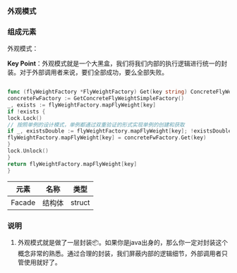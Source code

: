 ### 外观模式

### 组成元素

外观模式：

**Key Point**：外观模式就是一个大黑盒，我们将我们内部的执行逻辑进行统一的封装。对于外部调用者来说，要们全部成功，要么全部失败。

```go

func (flyWeightFactory *FlyWeightFactory) Get(key string) ConcreteFlyWeight {
concreteFwFactory := GetConcreteFlyWeightSimpleFactory()
_, exists := flyWeightFactory.mapFlyWeight[key]
if !exists {
lock.Lock()
// 按照单例的设计模式，单例都通过双重验证的形式实现单例的创建和获取
if _, existsDouble := flyWeightFactory.mapFlyWeight[key]; !existsDouble {
flyWeightFactory.mapFlyWeight[key] = concreteFwFactory.Get(key)
}
lock.Unlock()
}
return flyWeightFactory.mapFlyWeight[key]
}

```

| 元素     | 名称  | 类型     |
|--------|-----|--------|
| Facade | 结构体 | struct |

### 说明

1. 外观模式就是做了一层封装📦。如果你是java出身的，那么你一定对封装这个概念非常的熟悉。通过合理的封装，我们屏蔽内部的逻辑细节，外部调用者只管使用就好了。